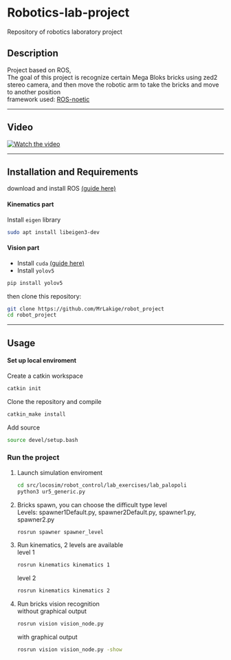 # Robotics-lab-project

Repository of robotics laboratory project 

## Description
Project based on ROS, <br>
The goal of this project is recognize certain Mega Bloks bricks using zed2 stereo camera, and then move the robotic arm to take the bricks and move to another position<br>
framework used: [ROS-noetic](https://wiki.ros.org/noetic)
___
## Video

[![Watch the video](https://i3.ytimg.com/vi/kgfko_N8W6o/maxresdefault.jpg)](https://youtu.be/kgfko_N8W6o)
___
## Installation and Requirements <br>
download and install ROS [(guide here)](https://github.com/mfocchi/locosim) <br>
#### Kinematics part
Install `eigen` library
```bash
sudo apt install libeigen3-dev
```
#### Vision part
- Install `cuda` [(guide here)](https://docs.nvidia.com/cuda/cuda-installation-guide-linux/index.html)
- Install `yolov5`
```bash
pip install yolov5
```

then clone this repository:
```bash
git clone https://github.com/MrLakige/robot_project
cd robot_project
```
___
## Usage
#### Set up local enviroment
Create a catkin workspace 
```bash
catkin init
```
Clone the repository and compile
```bash
catkin_make install
```
Add source 
```bash
source devel/setup.bash
```
### Run the project
1. Launch simulation enviroment
    ```bash
    cd src/locosim/robot_control/lab_exercises/lab_palopoli
    python3 ur5_generic.py
    ```
2. Bricks spawn, you can choose the difficult type level<br>
        Levels: spawner1Default.py, spawner2Default.py, spawner1.py, spawner2.py 
    ```bash
    rosrun spawner spawner_level
    ```
3. Run kinematics, 2 levels are available<br>
    level 1
    ```bash
    rosrun kinematics kinematics 1
    ```
    level 2
    ```bash
    rosrun kinematics kinematics 2
    ```
4. Run bricks vision recognition<br>
    without graphical output
    ```bash
    rosrun vision vision_node.py
    ```
    with graphical output
    ```bash
    rosrun vision vision_node.py -show
    ```
